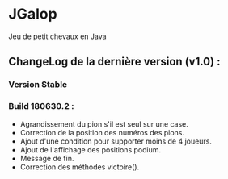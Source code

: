 # JGalop
Jeu de petit chevaux en Java

## ChangeLog de la dernière version (v1.0) : 
### Version Stable
### Build 180630.2 :
- Agrandissement du pion s'il est seul sur une case.
- Correction de la position des numéros des pions.
- Ajout d'une condition pour supporter moins de 4 joueurs.
- Ajout de l'affichage des positions podium.
- Message de fin.
- Correction des méthodes victoire().
